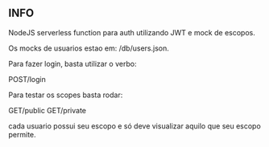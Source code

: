 ## INFO

NodeJS serverless function para auth utilizando JWT e mock de escopos.

Os mocks de usuarios estao em: /db/users.json.

Para fazer login, basta utilizar o verbo:

POST/login

Para testar os scopes basta rodar:

GET/public
GET/private

cada usuario possui seu escopo e só deve visualizar aquilo que seu escopo permite.